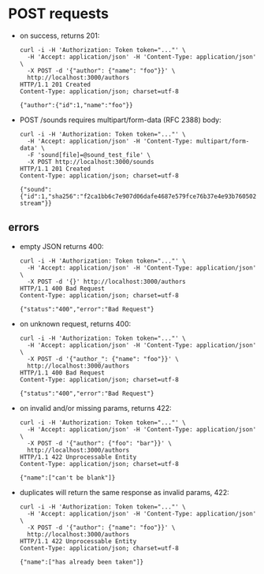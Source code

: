 POST requests
=============

* on success, returns 201:
  ```
  curl -i -H 'Authorization: Token token="..."' \
    -H 'Accept: application/json' -H 'Content-Type: application/json' \
    -X POST -d '{"author": {"name": "foo"}}' \
    http://localhost:3000/authors
  HTTP/1.1 201 Created
  Content-Type: application/json; charset=utf-8

  {"author":{"id":1,"name":"foo"}}
  ```

* POST /sounds requires multipart/form-data (RFC 2388) body:
  ```
  curl -i -H 'Authorization: Token token="..."' \
    -H 'Accept: application/json' -H 'Content-Type: multipart/form-data' \
    -F 'sound[file]=@sound_test_file' \
    -X POST http://localhost:3000/sounds
  HTTP/1.1 201 Created
  Content-Type: application/json; charset=utf-8

  {"sound":{"id":1,"sha256":"f2ca1bb6c7e907d06dafe4687e579fce76b37e4e93b7605022da52e6ccc26fd2","mime_type":"application/octet-stream"}}
  ```

errors
------

* empty JSON returns 400:
  ```
  curl -i -H 'Authorization: Token token="..."' \
    -H 'Accept: application/json' -H 'Content-Type: application/json' \
    -X POST -d '{}' http://localhost:3000/authors
  HTTP/1.1 400 Bad Request
  Content-Type: application/json; charset=utf-8

  {"status":"400","error":"Bad Request"}
  ```

* on unknown request, returns 400:
  ```
  curl -i -H 'Authorization: Token token="..."' \
    -H 'Accept: application/json' -H 'Content-Type: application/json' \
    -X POST -d '{"author_": {"name": "foo"}}' \
    http://localhost:3000/authors
  HTTP/1.1 400 Bad Request
  Content-Type: application/json; charset=utf-8

  {"status":"400","error":"Bad Request"}
  ```

* on invalid and/or missing params, returns 422:
  ```
  curl -i -H 'Authorization: Token token="..."' \
    -H 'Accept: application/json' -H 'Content-Type: application/json' \
    -X POST -d '{"author": {"foo": "bar"}}' \
    http://localhost:3000/authors
  HTTP/1.1 422 Unprocessable Entity
  Content-Type: application/json; charset=utf-8

  {"name":["can't be blank"]}
  ```

* duplicates will return the same response as invalid params, 422:
  ```
  curl -i -H 'Authorization: Token token="..."' \
    -H 'Accept: application/json' -H 'Content-Type: application/json' \
    -X POST -d '{"author": {"name": "foo"}}' \
    http://localhost:3000/authors
  HTTP/1.1 422 Unprocessable Entity
  Content-Type: application/json; charset=utf-8

  {"name":["has already been taken"]}
  ```

